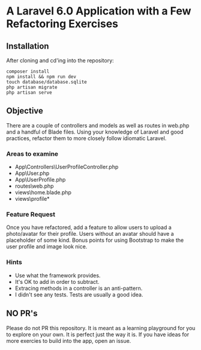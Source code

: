 # A Laravel 6.0 Application with a Few Refactoring Exercises

## Installation
After cloning and cd'ing into the repository:
```
composer install
npm install && npm run dev
touch database/database.sqlite
php artisan migrate
php artisan serve
```
## Objective
There are a couple of controllers and models as well as routes in web.php and a handful of Blade files. Using your knowledge of Laravel and good practices, refactor them to more closely follow idiomatic Laravel.

### Areas to examine
*  App\Controllers\UserProfileController.php
*  App\User.php
*  App\UserProfile.php
*  routes\web.php
*  views\home.blade.php
*  views\profile\*

### Feature Request
Once you have refactored, add a feature to allow users to upload a photo/avatar for their profile. Users without an avatar should have a placeholder of some kind. Bonus points for using Bootstrap to make the user profile and image look nice.

### Hints
*  Use what the framework provides. 
*  It's OK to add in order to subtract.
*  Extracing methods in a controller is an anti-pattern.
*  I didn't see any tests. Tests are usually a good idea.

## NO PR's
Please do not PR this repository. It is meant as a learning playground for you to explore on your own. It is perfect just the way it is. If you have ideas for more exercies to build into the app, open an issue.
